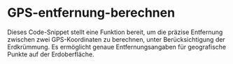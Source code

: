 # GPS-entfernung-berechnen
Dieses Code-Snippet stellt eine Funktion bereit, um die präzise Entfernung zwischen zwei GPS-Koordinaten zu berechnen, unter Berücksichtigung der Erdkrümmung. Es ermöglicht genaue Entfernungsangaben für geografische Punkte auf der Erdoberfläche.
